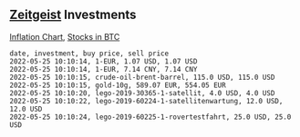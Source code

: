 ## [Zeitgeist](index.html) Investments

[Inflation Chart](https://inflationchart.com),
[Stocks in BTC](https://stonksinbtc.xyz/)

```
date, investment, buy price, sell price
2022-05-25 10:10:14, 1-EUR, 1.07 USD, 1.07 USD
2022-05-25 10:10:14, 1-EUR, 7.14 CNY, 7.14 CNY
2022-05-25 10:10:15, crude-oil-brent-barrel, 115.0 USD, 115.0 USD
2022-05-25 10:10:15, gold-10g, 589.07 EUR, 554.05 EUR
2022-05-25 10:10:20, lego-2019-30365-1-satellit, 4.0 USD, 4.0 USD
2022-05-25 10:10:22, lego-2019-60224-1-satellitenwartung, 12.0 USD, 12.0 USD
2022-05-25 10:10:24, lego-2019-60225-1-rovertestfahrt, 25.0 USD, 25.0 USD
```
